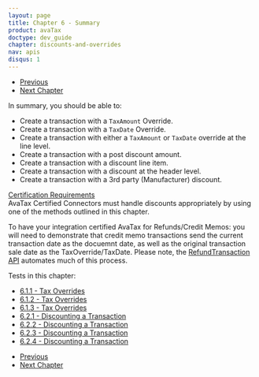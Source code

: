 ```yaml
---
layout: page
title: Chapter 6 - Summary
product: avaTax
doctype: dev_guide
chapter: discounts-and-overrides
nav: apis
disqus: 1
---
```


<ul class="pager">
  <li class="previous"><a href="/avatax/dev-guide/discounts-and-overrides/discounts/"><i class="glyphicon glyphicon-chevron-left"></i>Previous</a></li>
  <li class="next"><a href="/avatax/dev-guide/shipping-and-handling/">Next Chapter<i class="glyphicon glyphicon-chevron-right"></i></a></li>
</ul>

In summary, you should be able to:
<ul class="dev-guide-list">
  <li>Create a transaction with a <code>TaxAmount</code> Override.</li>
  <li>Create a transaction with a <code>TaxDate</code> Override.</li>
  <li>Create a transaction with either a <code>TaxAmount</code> or <code>TaxDate</code> override at the line level.</li>
  <li>Create a transaction with a post discount amount.</li>
  <li>Create a transaction with a discount line item.</li>
  <li>Create a transaction with a discount at the header level.</li>
  <li>Create a transaction with a 3rd party (Manufacturer) discount.</li>
</ul>

<div class="dev-guide-certification">
<div class="dev-guide-certification-heading"><a href="/certification/avatax/sales-tax-badge/">Certification Requirements</a></div>
<div class="dev-guide-certification-content">
AvaTax Certified Connectors must handle discounts appropriately by using one of the methods outlined in this chapter. 

To have your integration certified AvaTax for Refunds/Credit Memos: you will need to demonstrate that credit memo transactions send the current transaction date as the docuemnt date, as well as the original transaction sale date as the TaxOverride/TaxDate. Please note, the <a class="dev-guide-link" href="/api-reference/avatax/rest/v2/methods/Transactions/RefundTransaction/">RefundTransaction API</a> automates much of this process.
</div>
</div>

Tests in this chapter:
<ul class="dev-guide-list">
  <li><a class="dev-guide-link" href="/avatax/dev-guide/discounts-and-overrides/overrides/#test1">6.1.1 - Tax Overrides</a></li>
  <li><a class="dev-guide-link" href="/avatax/dev-guide/discounts-and-overrides/overrides/#test2">6.1.2 - Tax Overrides</a></li>
  <li><a class="dev-guide-link" href="/avatax/dev-guide/discounts-and-overrides/overrides/#test3">6.1.3 - Tax Overrides</a></li>
  <li><a class="dev-guide-link" href="/avatax/dev-guide/discounts-and-overrides/discounts/#test1">6.2.1 - Discounting a Transaction</a></li>
  <li><a class="dev-guide-link" href="/avatax/dev-guide/discounts-and-overrides/discounts/#test2">6.2.2 - Discounting a Transaction</a></li>
  <li><a class="dev-guide-link" href="/avatax/dev-guide/discounts-and-overrides/discounts/#test3">6.2.3 - Discounting a Transaction</a></li>
  <li><a class="dev-guide-link" href="/avatax/dev-guide/discounts-and-overrides/discounts/#test4">6.2.4 - Discounting a Transaction</a></li>
</ul>

<ul class="pager">
  <li class="previous"><a href="/avatax/dev-guide/discounts-and-overrides/discounts/"><i class="glyphicon glyphicon-chevron-left"></i>Previous</a></li>
  <li class="next"><a href="/avatax/dev-guide/shipping-and-handling/">Next Chapter<i class="glyphicon glyphicon-chevron-right"></i></a></li>
</ul>